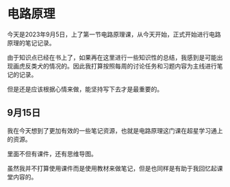 # 电路原理

今天是2023年9月5日，上了第一节电路原理课，从今天开始，正式开始进行电路原理的笔记记录。

由于知识点已经在书上了，如果再在这里进行一些知识性的总结，我感到是可能出现画虎反类犬的情况的。因此我打算按照每周的讨论任务和习题内容为主线进行笔记的记录。

但是还是应该根据心情来做，能坚持写下去才是最重要的。

## 9月15日

我在今天想到了更加有效的一些笔记资源，也就是电路原理这门课在超星学习通上的资源。

里面不但有课件，还有思维导图。

虽然我并不打算使用课件而是使用教材来做笔记，但是也同样是有助于我回忆起课堂内容的。
